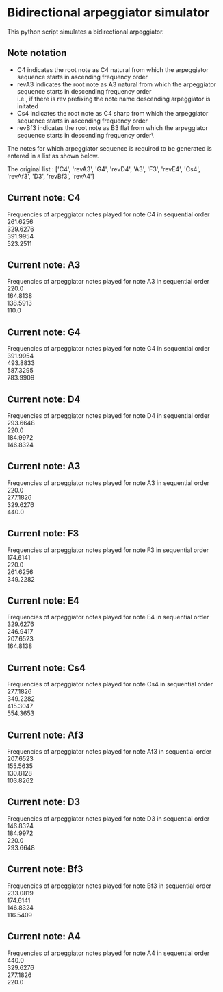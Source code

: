 # Bidirectional arpeggiator simulator

This python script simulates a bidirectional arpeggiator.

## Note notation

- C4 indicates the root note as C4 natural from which the arpeggiator sequence starts in ascending frequency order
- revA3 indicates the root note as A3 natural from which the arpeggiator sequence starts in descending frequency order\
   i.e., if there is rev prefixing the note name descending arpeggiator is initated
- Cs4 indicates the root note as C4 sharp from which the arpeggiator sequence starts in ascending frequency order
- revBf3 indicates the root note as B3 flat from which the arpeggiator sequence starts in descending frequency order\

The notes for which arpeggiator sequence is required to be generated is entered in a list as shown below. 

The original list : ['C4', 'revA3', 'G4', 'revD4', 'A3', 'F3', 'revE4', 'Cs4', 'revAf3', 'D3', 'revBf3', 'revA4']

Current note: C4
------------------
Frequencies of arpeggiator notes played for note C4 in sequential order\
261.6256\
329.6276\
391.9954\
523.2511

Current note: A3
------------------
Frequencies of arpeggiator notes played for note A3 in sequential order\
220.0\
164.8138\
138.5913\
110.0

Current note: G4
------------------
Frequencies of arpeggiator notes played for note G4 in sequential order\
391.9954\
493.8833\
587.3295\
783.9909

Current note: D4
------------------
Frequencies of arpeggiator notes played for note D4 in sequential order\
293.6648\
220.0\
184.9972\
146.8324

Current note: A3
------------------
Frequencies of arpeggiator notes played for note A3 in sequential order\
220.0\
277.1826\
329.6276\
440.0

Current note: F3
------------------
Frequencies of arpeggiator notes played for note F3 in sequential order\
174.6141\
220.0\
261.6256\
349.2282

Current note: E4
------------------
Frequencies of arpeggiator notes played for note E4 in sequential order\
329.6276\
246.9417\
207.6523\
164.8138

Current note: Cs4
------------------
Frequencies of arpeggiator notes played for note Cs4 in sequential order\
277.1826\
349.2282\
415.3047\
554.3653

Current note: Af3
------------------
Frequencies of arpeggiator notes played for note Af3 in sequential order\
207.6523\
155.5635\
130.8128\
103.8262

Current note: D3
------------------
Frequencies of arpeggiator notes played for note D3 in sequential order\
146.8324\
184.9972\
220.0\
293.6648

Current note: Bf3
------------------
Frequencies of arpeggiator notes played for note Bf3 in sequential order\
233.0819\
174.6141\
146.8324\
116.5409

Current note: A4
------------------
Frequencies of arpeggiator notes played for note A4 in sequential order\
440.0\
329.6276\
277.1826\
220.0
